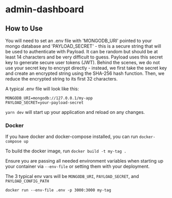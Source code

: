 # admin-dashboard

## How to Use

You will need to set an .env file with 'MONGODB_URI' pointed to your mongo database and 'PAYLOAD_SECRET' - this is a secure string that will be used to authenticate with Payload. It can be random but should be at least 14 characters and be very difficult to guess. Payload uses this secret key to generate secure user tokens (JWT). Behind the scenes, we do not use your secret key to encrypt directly - instead, we first take the secret key and create an encrypted string using the SHA-256 hash function. Then, we reduce the encrypted string to its first 32 characters.

A typical .env file will look like this:
```
MONGODB_URI=mongodb://127.0.0.1/my-app
PAYLOAD_SECRET=your-payload-secret
```

`yarn dev` will start up your application and reload on any changes.

### Docker

If you have docker and docker-compose installed, you can run `docker-compose up`

To build the docker image, run `docker build -t my-tag .`

Ensure you are passing all needed environment variables when starting up your container via `--env-file` or setting them with your deployment.

The 3 typical env vars will be `MONGODB_URI`, `PAYLOAD_SECRET`, and `PAYLOAD_CONFIG_PATH`

`docker run --env-file .env -p 3000:3000 my-tag`
